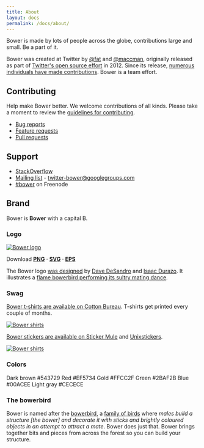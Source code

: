 ```yaml
---
title: About
layout: docs
permalink: /docs/about/
---
```


<p class="lead">Bower is made by lots of people across the globe, contributions large and small. Be a part of it.</p>

Bower was created at Twitter by [@fat](https://github.com/fat) and [@maccman](https://github.com/maccman), originally released as part of [Twitter's open source effort](https://engineering.twitter.com/opensource) in 2012. Since its release, [numerous individuals have made contributions](https://github.com/bower/bower/graphs/contributors). Bower is a team effort.

## Contributing

Help make Bower better. We welcome contributions of all kinds. Please take a moment to review the [guidelines for contributing](https://github.com/bower/bower/blob/master/CONTRIBUTING.md).

* [Bug reports](https://github.com/bower/bower/blob/master/CONTRIBUTING.md#bugs)
* [Feature requests](https://github.com/bower/bower/blob/master/CONTRIBUTING.md#features)
* [Pull requests](https://github.com/bower/bower/blob/master/CONTRIBUTING.md#pull-requests)

## Support

* [StackOverflow](http://stackoverflow.com/questions/tagged/bower)
* [Mailing list](http://groups.google.com/group/twitter-bower) - twitter-bower@googlegroups.com
* [\#bower](http://webchat.freenode.net/?channels=bower) on Freenode

## Brand

Bower is **Bower** with a capital B.

### Logo

<p><a href="/img/bower-logo.png"><img class="download-logo" src="/img/bower-logo.png" alt="Bower logo" /></a></p>

Download [**PNG**](/img/bower-logo.s) · [**SVG**](/img/bower-logo.svg) · [**EPS**](/img/bower-logo.eps)

The Bower logo [was designed](https://gist.github.com/desandro/1c50118441f703f3f6e1) by [Dave DeSandro](http://desandro.com) and [Isaac Durazo](http://www.isaacdurazo.com/). It illustrates a [flame bowerbird performing its sultry mating dance](https://www.youtube.com/watch?v=wCzZj21Gs4U&t=24s).

### Swag

[Bower t-shirts are available on Cotton Bureau](https://cottonbureau.com/products/bower). T-shirts get printed every couple of months.

<p><a href="https://cottonbureau.com/products/bower"><img class="content-img" src="/img/bower-shirts.jpg" alt="Bower shirts"></a></p>

[Bower stickers are available on Sticker Mule](https://www.stickermule.com/marketplace/3758-bower) and [Unixstickers](http://www.unixstickers.com/stickers/coding_stickers/bower-web-package-manager-shaped-sticker).

<p><a href="https://www.stickermule.com/marketplace/3758-bower"><img class="content-img" src="/img/bower-stickers.jpg" alt="Bower shirts"></a></p>

### Colors

<p>
  <span class="color-palette color-dark-brown">
    <span class="color-name">Dark brown</span>
    <span class="color-hex">#543729</span>
  </span>
  <span class="color-palette color-red">
    <span class="color-name">Red</span>
    <span class="color-hex">#EF5734</span>
  </span>
  <span class="color-palette color-gold">
    <span class="color-name">Gold</span>
    <span class="color-hex">#FFCC2F</span>
  </span>
  <span class="color-palette color-green">
    <span class="color-name">Green</span>
    <span class="color-hex">#2BAF2B</span>
  </span>
  <span class="color-palette color-blue">
    <span class="color-name">Blue</span>
    <span class="color-hex">#00ACEE</span>
  </span>
  <span class="color-palette color-light-gray">
    <span class="color-name">Light gray</span>
    <span class="color-hex">#CECECE</span>
  </span>
</p>

### The bowerbird

Bower is named after the [bowerbird](http://en.wikipedia.org/wiki/Bowerbird), a [family of birds](https://www.youtube.com/watch?v=1XkPeN3AWIE) where _males build a structure [the bower] and decorate it with sticks and brightly coloured objects in an attempt to attract a mate_. Bower does just that. Bower brings together bits and pieces from across the forest so you can build your structure.

